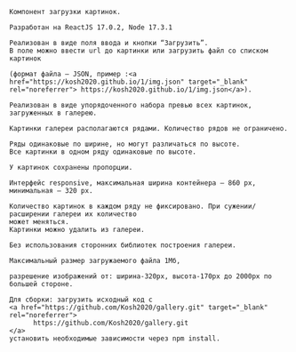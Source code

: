     Компонент загрузки картинок.
   
    Разработан на ReactJS 17.0.2, Node 17.3.1

    Реализован в виде поля ввода и кнопки “Загрузить”. 
    В поле можно ввести url до картинки или загрузить файл со списком картинок
   
    (формат файла — JSON, пример :<a href="https://kosh2020.github.io/1/img.json" target="_blank" rel="noreferrer"> https://kosh2020.github.io/1/img.json</a>).
 
    Реализован в виде упорядоченного набора превью всех картинок, загруженных в галерею.
   
    Картинки галереи располагаются рядами. Количество рядов не ограничено.

    Ряды одинаковые по ширине, но могут различаться по высоте. 
    Все картинки в одном ряду одинаковые по высоте.
 
    У картинок сохранены пропорции.
 
    Интерфейс responsive, максимальная ширина контейнера — 860 px, минимальная – 320 px.
   
    Количество картинок в каждом ряду не фиксировано. При сужении/расширении галереи их количество
    может меняться.
    Картинки можно удалить из галереи.
   
    Без использования сторонних библиотек построения галереи.
   
    Максимальный размер загружаемого файла 1Мб,
   
    разрешение изображений от: ширина-320px, высота-170px до 2000px по большей стороне.
    
    Для сборки: загрузить исходный код c   
    <a href="https://github.com/Kosh2020/gallery.git" target="_blank" rel="noreferrer">
          https://github.com/Kosh2020/gallery.git
    </a>
    установить необходимые зависимости через npm install.
